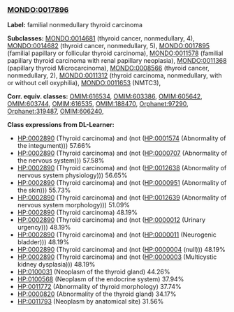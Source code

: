 
### [MONDO:0017896](http://purl.obolibrary.org/obo/MONDO_0017896)
**Label:** familial nonmedullary thyroid carcinoma

**Subclasses:** [MONDO:0014681](http://purl.obolibrary.org/obo/MONDO_0014681) (thyroid cancer, nonmedullary, 4), [MONDO:0014682](http://purl.obolibrary.org/obo/MONDO_0014682) (thyroid cancer, nonmedullary, 5), [MONDO:0017895](http://purl.obolibrary.org/obo/MONDO_0017895) (familial papillary or follicular thyroid carcinoma), [MONDO:0011578](http://purl.obolibrary.org/obo/MONDO_0011578) (familial papillary thyroid carcinoma with renal papillary neoplasia), [MONDO:0011368](http://purl.obolibrary.org/obo/MONDO_0011368) (papillary thyroid Microcarcinoma), [MONDO:0008566](http://purl.obolibrary.org/obo/MONDO_0008566) (thyroid cancer, nonmedullary, 2), [MONDO:0011312](http://purl.obolibrary.org/obo/MONDO_0011312) (thyroid carcinoma, nonmedullary, with or without cell oxyphilia), [MONDO:0011653](http://purl.obolibrary.org/obo/MONDO_0011653) (NMTC3), 

**Corr. equiv. classes:** [OMIM:616534](http://purl.obolibrary.org/obo/OMIM_616534), [OMIM:603386](http://purl.obolibrary.org/obo/OMIM_603386), [OMIM:605642](http://purl.obolibrary.org/obo/OMIM_605642), [OMIM:603744](http://purl.obolibrary.org/obo/OMIM_603744), [OMIM:616535](http://purl.obolibrary.org/obo/OMIM_616535), [OMIM:188470](http://purl.obolibrary.org/obo/OMIM_188470), [Orphanet:97290](http://www.orpha.net/ORDO/Orphanet_97290), [Orphanet:319487](http://www.orpha.net/ORDO/Orphanet_319487), [OMIM:606240](http://purl.obolibrary.org/obo/OMIM_606240), 

**Class expressions from DL-Learner:**

- [HP:0002890](http://purl.obolibrary.org/obo/HP_0002890) (Thyroid carcinoma) and (not ([HP:0001574](http://purl.obolibrary.org/obo/HP_0001574) (Abnormality of the integument))) 57.66%
- [HP:0002890](http://purl.obolibrary.org/obo/HP_0002890) (Thyroid carcinoma) and (not ([HP:0000707](http://purl.obolibrary.org/obo/HP_0000707) (Abnormality of the nervous system))) 57.58%
- [HP:0002890](http://purl.obolibrary.org/obo/HP_0002890) (Thyroid carcinoma) and (not ([HP:0012638](http://purl.obolibrary.org/obo/HP_0012638) (Abnormality of nervous system physiology))) 56.65%
- [HP:0002890](http://purl.obolibrary.org/obo/HP_0002890) (Thyroid carcinoma) and (not ([HP:0000951](http://purl.obolibrary.org/obo/HP_0000951) (Abnormality of the skin))) 55.73%
- [HP:0002890](http://purl.obolibrary.org/obo/HP_0002890) (Thyroid carcinoma) and (not ([HP:0012639](http://purl.obolibrary.org/obo/HP_0012639) (Abnormality of nervous system morphology))) 51.09%
- [HP:0002890](http://purl.obolibrary.org/obo/HP_0002890) (Thyroid carcinoma) 48.19%
- [HP:0002890](http://purl.obolibrary.org/obo/HP_0002890) (Thyroid carcinoma) and (not ([HP:0000012](http://purl.obolibrary.org/obo/HP_0000012) (Urinary urgency))) 48.19%
- [HP:0002890](http://purl.obolibrary.org/obo/HP_0002890) (Thyroid carcinoma) and (not ([HP:0000011](http://purl.obolibrary.org/obo/HP_0000011) (Neurogenic bladder))) 48.19%
- [HP:0002890](http://purl.obolibrary.org/obo/HP_0002890) (Thyroid carcinoma) and (not ([HP:0000004](http://purl.obolibrary.org/obo/HP_0000004) (null))) 48.19%
- [HP:0002890](http://purl.obolibrary.org/obo/HP_0002890) (Thyroid carcinoma) and (not ([HP:0000003](http://purl.obolibrary.org/obo/HP_0000003) (Multicystic kidney dysplasia))) 48.19%
- [HP:0100031](http://purl.obolibrary.org/obo/HP_0100031) (Neoplasm of the thyroid gland) 44.26%
- [HP:0100568](http://purl.obolibrary.org/obo/HP_0100568) (Neoplasm of the endocrine system) 37.94%
- [HP:0011772](http://purl.obolibrary.org/obo/HP_0011772) (Abnormality of thyroid morphology) 37.74%
- [HP:0000820](http://purl.obolibrary.org/obo/HP_0000820) (Abnormality of the thyroid gland) 34.17%
- [HP:0011793](http://purl.obolibrary.org/obo/HP_0011793) (Neoplasm by anatomical site) 31.56%


